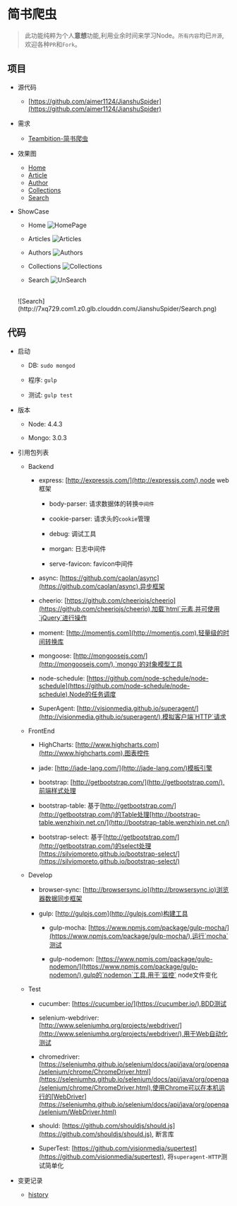 # 简书爬虫

>此功能纯粹为个人**意想**功能,利用业余时间来学习Node。`所有内容`均已`开源`,欢迎各种`PR`和`Fork`。

## 项目

- 源代码
    
    - [https://github.com/aimer1124/JianshuSpider](https://github.com/aimer1124/JianshuSpider)

- 需求
    
    - [Teambition-简书爬虫](https://www.teambition.com/project/57a1802f767c4b360c918e49/tasks/scrum/57a1802f767c4b360c918e4c)

- 效果图

    - [Home](https://www.processon.com/view/link/57a1c693e4b0de6d056db518)
    - [Article](https://www.processon.com/view/link/57a2d0f1e4b0358f8ad7f03b)
    - [Author](https://www.processon.com/diagraming/5819751de4b03a76e94bea6f)
    - [Collections](https://www.processon.com/diagraming/5819746ae4b06e7dcfc9b338)
    - [Search](https://www.processon.com/apps/58197ab8e4b03400d95e4c62)

- ShowCase

    - Home
    ![HomePage](http://7xq729.com1.z0.glb.clouddn.com/JianshuSpider/Home.png)
    
    - Articles
    ![Articles](http://7xq729.com1.z0.glb.clouddn.com/JianshuSpider/Articles.png)
    
    - Authors 
    ![Authors](http://7xq729.com1.z0.glb.clouddn.com/JianshuSpider/Authors.png)
    
    - Collections
    ![Collections](http://7xq729.com1.z0.glb.clouddn.com/JianshuSpider/Collections.png)
    
    - Search
    ![UnSearch](http://7xq729.com1.z0.glb.clouddn.com/JianshuSpider/UnSearch.png)
    <br>
    ![Search](http://7xq729.com1.z0.glb.clouddn.com/JianshuSpider/Search.png)
    
## 代码
    
- 启动

    - DB: `sudo mongod`
    
    - 程序: `gulp`
    
    - 测试: `gulp test`

- 版本
    
    - Node: 4.4.3
    
    - Mongo: 3.0.3

- 引用包列表
    
    - Backend
    
        - express: [http://expressjs.com/](http://expressjs.com/),node web框架
            
            - body-parser: 请求数据体的转换`中间件`
            
            - cookie-parser: 请求头的`cookie`管理
            
            - debug: 调试工具
             
            - morgan: 日志中间件
            
            - serve-favicon: favicon中间件
             
        - async: [https://github.com/caolan/async](https://github.com/caolan/async),异步框架
        
        - cheerio: [https://github.com/cheeriojs/cheerio](https://github.com/cheeriojs/cheerio),加载`html`元素,并可使用`jQuery`进行操作
    
        - moment: [http://momentjs.com](http://momentjs.com),轻量级的时间转换库
            
        - mongoose: [http://mongoosejs.com/](http://mongoosejs.com/),`mongo`的对象模型工具
        
        - node-schedule: [https://github.com/node-schedule/node-schedule](https://github.com/node-schedule/node-schedule),Node的任务调度
        
        - SuperAgent: [http://visionmedia.github.io/superagent/](http://visionmedia.github.io/superagent/),模拟客户端`HTTP`请求
        
    - FrontEnd
        
        - HighCharts: [http://www.highcharts.com](http://www.highcharts.com),图表控件
        
        - jade: [http://jade-lang.com/](http://jade-lang.com/)模板引擎
    
        - bootstrap: [http://getbootstrap.com/](http://getbootstrap.com/),前端样式处理
        
        - bootstrap-table: 基于[http://getbootstrap.com/](http://getbootstrap.com/)的Table处理[http://bootstrap-table.wenzhixin.net.cn/](http://bootstrap-table.wenzhixin.net.cn/)
        
        - bootstrap-select: 基于[http://getbootstrap.com/](http://getbootstrap.com/)的select处理[https://silviomoreto.github.io/bootstrap-select/](https://silviomoreto.github.io/bootstrap-select/)

    - Develop
    
        - browser-sync: [http://browsersync.io](http://browsersync.io)浏览器数据同步框架
    
        - gulp: [http://gulpjs.com](http://gulpjs.com)构建工具
    
            - gulp-mocha: [https://www.npmjs.com/package/gulp-mocha/](https://www.npmjs.com/package/gulp-mocha/),运行`mocha`测试
            
            - gulp-nodemon: [https://www.npmjs.com/package/gulp-nodemon/](https://www.npmjs.com/package/gulp-nodemon/),gulp的`nodemon`工具,用于`监控` node文件变化
            
    - Test
     
        - cucumber: [https://cucumber.io/](https://cucumber.io/),BDD测试
        
        - selenium-webdriver: [http://www.seleniumhq.org/projects/webdriver/](http://www.seleniumhq.org/projects/webdriver/),用于Web自动化测试
        
        - chromedriver: [https://seleniumhq.github.io/selenium/docs/api/java/org/openqa/selenium/chrome/ChromeDriver.html](https://seleniumhq.github.io/selenium/docs/api/java/org/openqa/selenium/chrome/ChromeDriver.html),使用Chrome可以在本机运行的[WebDriver](https://seleniumhq.github.io/selenium/docs/api/java/org/openqa/selenium/WebDriver.html)
        
        - should: [https://github.com/shouldjs/should.js](https://github.com/shouldjs/should.js), 断言库
    
        - SuperTest: [https://github.com/visionmedia/supertest](https://github.com/visionmedia/supertest), 将`superagent-HTTP`测试简单化
    
- 变更记录

    - [history](https://github.com/aimer1124/JianshuSpider/blob/master/history.md)
    
